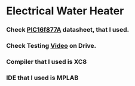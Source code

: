 
# Electrical Water Heater

### Check [PIC16f877A](https://www.microchip.com/wwwproducts/en/PIC16F877A) datasheet, that I used.
 
### Check Testing [Video](https://drive.google.com/file/d/1WYxe5F5uFLNkFtCmZjRUc0qwqAzCdEgk/view?usp=drivesdk) on Drive.
   
### Compiler that I used is XC8

### IDE that I used is MPLAB
